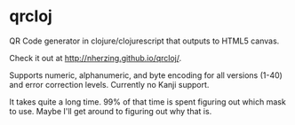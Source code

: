 qrcloj
======

QR Code generator in clojure/clojurescript that outputs to HTML5 canvas. 

Check it out at http://nherzing.github.io/qrcloj/.

Supports numeric, alphanumeric, and byte encoding for all versions (1-40) and error correction levels. Currently no Kanji support.

It takes quite a long time. 99% of that time is spent figuring out which mask to use. Maybe I'll get around to
figuring out why that is.
